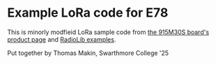 # Example LoRa code for E78

This is minorly modfieid LoRa sample code from [the 915M30S board's product page](https://www.sparkfun.com/products/18572) and [RadioLib examples](https://github.com/jgromes/RadioLib/blob/master/examples/SX127x/SX127x_Transmit_Blocking/SX127x_Transmit_Blocking.ino).

Put together by Thomas Makin, Swarthmore College '25
